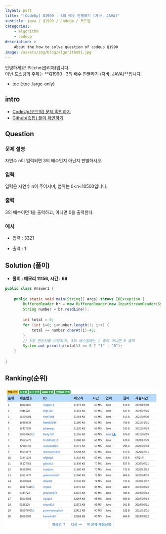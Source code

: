 ```yaml
---
layout: post
title: "[CodeUp] Q1990 : 3의 배수 판별하기 (자바, JAVA)"
subtitle: java / Q1990 / CodeUp / 코드업
categories:
    - algorithm
    - codeup
description: >
    About the how to solve question of codeup Q1990
image: /assets/img/blog/algorithm01.jpg
---
```


안녕하세요! Plitche(플리체)입니다.  
이번 포스팅의 주제는 **Q1990 : 3의 배수 판별하기 (자바, JAVA)**입니다.

* toc
{:toc .large-only}

## intro
* [CodeUp(코드업) 문제 확인하기](https://codeup.kr/problem.php?id=1990)  
* [Github(깃헙) 풀이 확인하기](https://github.com/plitche/CodeUp_Solution/tree/master/Q1901~Q2000/Q1990)  

## Question
### 문제 설명
자연수 n이 입력되면 3의 배수인지 아닌지 판별하시오.  

### 입력
입력은 자연수 n이 주어지며, 범위는 0<n<10500입니다.  

### 출력
3의 배수이면 1을 출력하고, 아니면 0을 출력한다.  
  
### 예시
* 입력 : 3321  
  
* 출력 : 1  
  
## Solution (풀이)
* **풀이 : 메모리 11156, 시간 : 68**  

```java
public class Answer1 {
	
	public static void main(String[] args) throws IOException {
        BufferedReader br = new BufferedReader(new InputStreamReader(System.in));
        String number = br.readLine();

        int total = 0;
        for (int i=0; i<number.length(); i++) {
        	total += number.charAt(i)-48; 
        }
        // 3항 연산자를 이용하여, 3의 배수일때는 1 출력 아니면 0 출력
        System.out.println(total%3 == 0 ? "1" : "0");
	}
    	 
}
```  

## Ranking(순위)
![](/assets/post/codeup/Q1900~Q1999/20220115/03.JPG)  